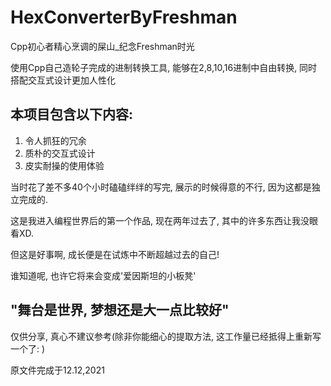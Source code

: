 # HexConverterByFreshman
Cpp初心者精心烹调的屎山_纪念Freshman时光

使用Cpp自己造轮子完成的进制转换工具, 能够在2,8,10,16进制中自由转换, 同时搭配交互式设计更加人性化

本项目包含以下内容:
---
1. 令人抓狂的冗余
2. 质朴的交互式设计
3. 皮实耐操的使用体验

当时花了差不多40个小时磕磕绊绊的写完, 展示的时候得意的不行, 因为这都是独立完成的.

这是我进入编程世界后的第一个作品, 现在两年过去了, 其中的许多东西让我没眼看XD.

但这是好事啊, 成长便是在试炼中不断超越过去的自己!

谁知道呢, 也许它将来会变成'爱因斯坦的小板凳'

"舞台是世界, 梦想还是大一点比较好"
---

仅供分享, 真心不建议参考(除非你能细心的提取方法, 这工作量已经抵得上重新写一个了: )

原文件完成于12.12,2021
